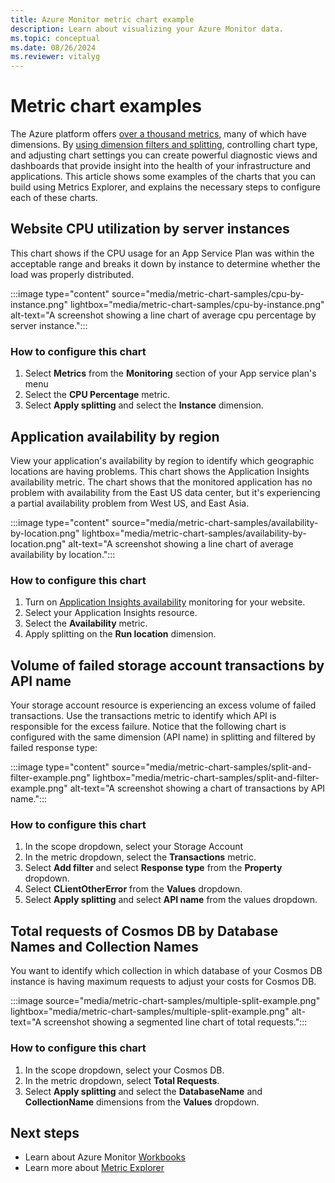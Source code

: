 ```yaml
---
title: Azure Monitor metric chart example
description: Learn about visualizing your Azure Monitor data.
ms.topic: conceptual
ms.date: 08/26/2024
ms.reviewer: vitalyg
---
```


# Metric chart examples 

The Azure platform offers [over a thousand metrics](../reference/supported-metrics/metrics-index.md), many of which have dimensions. By [using dimension filters and splitting](analyze-metrics.md#use-dimension-filters-and-splitting), controlling chart type, and adjusting chart settings you can create powerful diagnostic views and dashboards that provide insight into the health of your infrastructure and applications. This article shows some examples of the charts that you can build using Metrics Explorer, and explains the necessary steps to configure each of these charts.

## Website CPU utilization by server instances

This chart shows if the CPU usage for an App Service Plan was within the acceptable range and breaks it down by instance to determine whether the load was properly distributed. 

:::image type="content" source="media/metric-chart-samples/cpu-by-instance.png" lightbox="media/metric-chart-samples/cpu-by-instance.png" alt-text="A screenshot showing a line chart of average cpu percentage by server instance.":::

### How to configure this chart

1. Select **Metrics** from the **Monitoring** section of your App service plan's menu
1. Select the **CPU Percentage** metric. 
1. Select **Apply splitting** and select the **Instance** dimension.

## Application availability by region

View your application's availability by region to identify which geographic locations are having problems. This chart shows the Application Insights availability metric. The chart shows that the monitored application has no problem with availability from the East US data center, but it's experiencing a partial availability problem from West US, and East Asia.

:::image type="content" source="media/metric-chart-samples/availability-by-location.png" lightbox="media/metric-chart-samples/availability-by-location.png" alt-text="A screenshot showing a line chart of average availability by location.":::

### How to configure this chart

1. Turn on [Application Insights availability](/previous-versions/azure/azure-monitor/app/monitor-web-app-availability) monitoring for your website.
1. Select your Application Insights resource.
1. Select the **Availability** metric. 
1. Apply splitting on the **Run location** dimension.

## Volume of failed storage account transactions by API name

Your storage account resource is experiencing an excess volume of failed transactions. Use the transactions metric to identify which API is responsible for the excess failure. Notice that the following chart is configured with the same dimension (API name) in splitting and filtered by failed response type:

:::image type="content" source="media/metric-chart-samples/split-and-filter-example.png" lightbox="media/metric-chart-samples/split-and-filter-example.png" alt-text="A screenshot showing a chart of transactions by API name.":::

### How to configure this chart

1. In the scope dropdown, select your Storage Account
1. In the metric dropdown, select the **Transactions** metric.
1. Select **Add filter** and select **Response type** from the **Property** dropdown.
1. Select **CLientOtherError** from the **Values** dropdown.
1. Select **Apply splitting** and select **API name** from the values dropdown.

## Total requests of Cosmos DB by Database Names and Collection Names

You want to identify which collection in which database of your Cosmos DB instance is having maximum requests to adjust your costs for Cosmos DB.

:::image source="media/metric-chart-samples/multiple-split-example.png" lightbox="media/metric-chart-samples/multiple-split-example.png" alt-text="A screenshot showing a segmented line chart of total requests.":::

### How to configure this chart

1. In the scope dropdown, select your Cosmos DB.
1. In the metric dropdown, select **Total Requests**.
1. Select **Apply splitting** and select the **DatabaseName** and **CollectionName** dimensions from the **Values** dropdown.

## Next steps

* Learn about Azure Monitor [Workbooks](../visualize/workbooks-overview.md)
* Learn more about [Metric Explorer](analyze-metrics.md)
